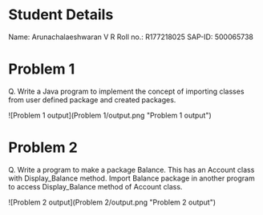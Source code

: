 # Student Details

Name: Arunachalaeshwaran V R
Roll no.: R177218025
SAP-ID: 500065738

# Problem 1

Q. Write a Java program to implement the concept of importing classes from user defined package and created packages.

![Problem 1 output](Problem 1/output.png "Problem 1 output")

# Problem 2

Q. Write a program to make a package Balance. This has an Account class with Display_Balance method. Import Balance package in another program to access Display_Balance method of Account class. 

![Problem 2 output](Problem 2/output.png "Problem 2 output")
